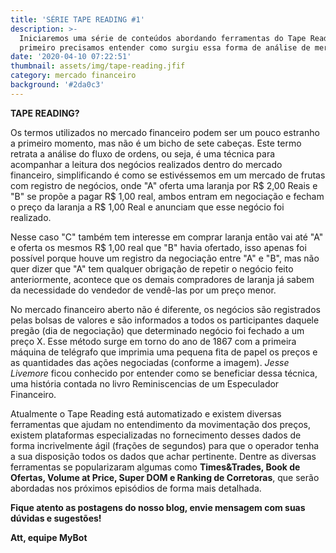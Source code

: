 ```yaml
---
title: 'SÉRIE TAPE READING #1'
description: >-
  Iniciaremos uma série de conteúdos abordando ferramentas do Tape Reading, mas
  primeiro precisamos entender como surgiu essa forma de análise de mercado.
date: '2020-04-10 07:22:51'
thumbnail: assets/img/tape-reading.jfif
category: mercado financeiro
background: '#2da0c3'
---
```

**TAPE READING?**

Os termos utilizados no mercado financeiro podem ser um pouco estranho a primeiro momento, mas não é um bicho de sete cabeças. Este termo retrata a análise do fluxo de ordens, ou seja, é uma técnica para acompanhar a leitura dos negócios realizados dentro do mercado financeiro, simplificando é como se estivéssemos em um mercado de frutas com registro de negócios, onde "A" oferta uma laranja por R$ 2,00 Reais e "B" se propõe a pagar R$ 1,00 real, ambos entram em negociação e fecham o preço da laranja a R$ 1,00 Real e anunciam que esse negócio foi realizado.

Nesse caso "C" também tem interesse em comprar laranja então vai até "A" e oferta os mesmos R$ 1,00 real que "B" havia ofertado, isso apenas foi possível porque houve um registro da negociação entre "A" e "B", mas não quer dizer que "A" tem qualquer obrigação de repetir o negócio feito anteriormente, acontece que os demais compradores de laranja já sabem da necessidade do vendedor de vendê-las por um preço menor.

No mercado financeiro aberto não é diferente, os negócios são registrados pelas bolsas de valores e são informados a todos os participantes daquele pregão (dia de negociação) que determinado negócio foi fechado a um preço X. Esse método surge em torno do ano de 1867 com a primeira máquina de telégrafo que imprimia uma pequena fita de papel os preços e as quantidades das ações negociadas (conforme a imagem). *Jesse Livemore* ficou conhecido por entender como se beneficiar dessa técnica, uma história contada no livro Reminiscencias de um Especulador Financeiro.

Atualmente o Tape Reading está automatizado e existem diversas ferramentas que ajudam no entendimento da movimentação dos preços, existem plataformas especializadas no fornecimento desses dados de forma incrivelmente ágil (frações de segundos) para que o operador tenha a sua disposição todos os dados que achar pertinente. Dentre as diversas ferramentas se popularizaram algumas como **Times&Trades, Book de Ofertas, Volume at Price, Super DOM e Ranking de Corretoras**, que serão abordadas nos próximos episódios de forma mais detalhada.

**Fique atento as postagens do nosso blog, envie mensagem com suas dúvidas e sugestões!**

**Att, equipe MyBot**